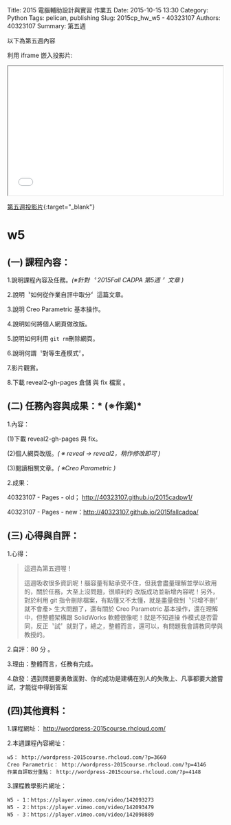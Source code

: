 Title: 2015 電腦輔助設計與實習 作業五
Date: 2015-10-15 13:30
Category: Python
Tags: pelican, publishing
Slug: 2015cp_hw_w5 -  40323107
Authors: 40323107
Summary: 第五週

以下為第五週內容

利用 iframe 嵌入投影片:

<iframe src="simplest5.html" width="500" height="300"></iframe>

[第五週投影片](simplest5.html){:target="_blank"}

w5
============

(一) 課程內容：
-------------------------

1.說明課程內容及任務。*(※針對〝 2015Fall CADPA 第5週 〞文章 )*

2.說明〝如何從作業自評中取分〞這篇文章。

3.說明 Creo Parametric 基本操作。

4.說明如何將個人網頁做改版。

5.說明如何利用 `git rm`刪除網頁。

6.說明何謂〝對等生產模式〞。

7.影片觀賞。

8.下載  reveal2-gh-pages 倉儲  與   fix 檔案 。


(二) 任務內容與成果：* (※作業)*
-------------------------------------------------

1.內容：

(1)下載 reveal2-gh-pages 與 fix。

(2)個人網頁改版。*( ※ reveal → reveal2，稍作修改即可 )*

(3)閱讀相關文章。*( ※Creo Parametric )*

2.成果：

40323107 -  Pages - old； http://40323107.github.io/2015cadpw1/

40323107 -  Pages - new：http://40323107.github.io/2015fallcadpa/

(三) 心得與自評：
---------------------------

1.心得：

> 這週為第五週喔！
>
> 這週吸收很多資訊呢！腦容量有點承受不住，但我會盡量理解並學以致用的，關於任務，大至上沒問題，很順利的
> 改版成功並新增內容呢！另外，對於利用 git 指令刪除檔案，有點懂又不太懂，就是盡量做到〝只增不刪〞就不會產> 生大問題了，還有關於 Creo Parametric 基本操作，還在理解中，但整體架構跟 SolidWorks 軟體很像呢！就是不知道操
> 作模式是否雷同，反正〝試〞就對了，總之，整體而言，還可以，有問題我會請教同學與教授的。    
>

2.自評：80 分 。

3.理由：整體而言，任務有完成。

4.啟發：遇到問題要勇敢面對、你的成功是建構在別人的失敗上、凡事都要大膽嘗試，才能從中得到答案

(四)其他資料： 
-------------------------

1.課程網址： http://wordpress-2015course.rhcloud.com/

2.本週課程內容網址：

    w5： http://wordpress-2015course.rhcloud.com/?p=3660
    Creo Parametric： http://wordpress-2015course.rhcloud.com/?p=4146
    作業自評取分重點： http://wordpress-2015course.rhcloud.com/?p=4148

3.課程教學影片網址：

    W5 - 1：https://player.vimeo.com/video/142093273
    W5 - 2：https://player.vimeo.com/video/142093479 
    W5 - 3：https://player.vimeo.com/video/142098889 

